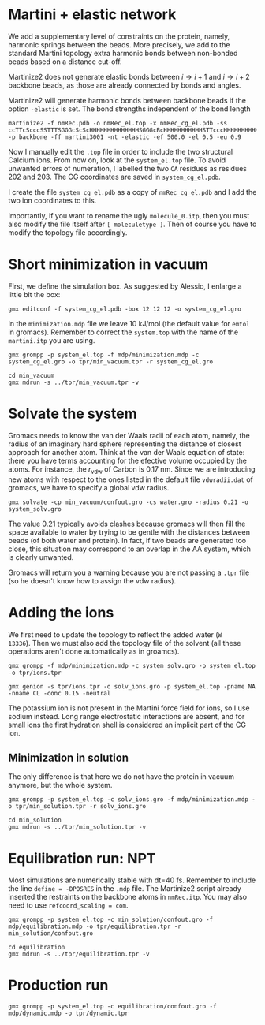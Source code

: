 
# Martini + elastic network 

We add a supplementary level of constraints on the protein, namely, harmonic springs between the beads. More precisely, we add to the standard Martini topology extra harmonic bonds between non-bonded beads based on a distance cut-off. 

Martinize2 does not generate elastic bonds between $i\rightarrow i+1$ and $i\rightarrow i+2$ backbone beads, as those are already connected by bonds and angles.

Martinize2 will generate harmonic bonds between backbone beads if the option `-elastic` is set. The bond strengths independent of the bond length
```
martinize2 -f nmRec.pdb -o nmRec_el.top -x nmRec_cg_el.pdb -ss ccTTcScccSSTTTSGGGcScScHHHHHHHHHHHHHHSGGGcBcHHHHHHHHHHHSTTcccHHHHHHHHHHHcSSSSSSBcHHHHHHHHHHHccSSSSccHHHHHHHHcSScSScBcHHHHHHHHHHHHHHScHHHHHTSSTTccSHHHHHHHHHHHTTccTTccBcHHHHHHHHHHcHHHHHHHcccHHHHHHHHHcccc -p backbone -ff martini3001 -nt -elastic -ef 500.0 -el 0.5 -eu 0.9
```

Now I manually edit the `.top` file in order to include the two structural Calcium ions. From now on, look at the `system_el.top` file. To avoid unwanted errors of numeration, I labelled the two `CA` residues as residues 202 and 203. The CG coordinates are saved in `system_cg_el.pdb`.

I create the file `system_cg_el.pdb` as a copy of `nmRec_cg_el.pdb` and I add the two ion coordinates to this.

Importantly, if you want to rename the ugly `molecule_0.itp`, then you must also modify the file itself after `[ moleculetype ]`. Then of course you have to modify the topology file accordingly. 

# Short minimization in vacuum 
First, we define the simulation box. As suggested by Alessio, I enlarge a little bit the box:
```
gmx editconf -f system_cg_el.pdb -box 12 12 12 -o system_cg_el.gro
```
In the `minimization.mdp` file we leave 10 kJ/mol (the default value for `emtol` in gromacs). Remember to correct the `system.top` with the name of the `martini.itp` you are using. 
```
gmx grompp -p system_el.top -f mdp/minimization.mdp -c system_cg_el.gro -o tpr/min_vacuum.tpr -r system_cg_el.gro
```
```
cd min_vacuum
gmx mdrun -s ../tpr/min_vacuum.tpr -v 
```
# Solvate the system
Gromacs needs to know the van der Waals radii of each atom, namely, the radius of an imaginary hard sphere representing the distance of closest approach for another atom. Think at the van der Waals equation of state: there you have terms accounting for the efective volume occupied by the atoms. For instance, the $r_{\text{vdw}}$ of Carbon is 0.17 nm. Since we are introducing new atoms with respect to the ones listed in the default file `vdwradii.dat` of gromacs, we have to specify a global vdw radius. 
```
gmx solvate -cp min_vacuum/confout.gro -cs water.gro -radius 0.21 -o system_solv.gro
```
The value 0.21 typically avoids clashes because gromacs will then fill the space available to water by trying to be gentle with the distances between beads (of both water and protein). In fact, if two beads are generated too close, this situation may correspond to an overlap in the AA system, which is clearly unwanted.

Gromacs will return you a warning because you are not passing a `.tpr` file (so he doesn't know how to assign the vdw radius).

# Adding the ions
We first need to update the topology to reflect the added water (`W        13336`). Then we must also add the topology file of the solvent (all these operations aren't done automatically as in groamcs).
```
gmx grompp -f mdp/minimization.mdp -c system_solv.gro -p system_el.top -o tpr/ions.tpr
```
```
gmx genion -s tpr/ions.tpr -o solv_ions.gro -p system_el.top -pname NA -nname CL -conc 0.15 -neutral
```
The potassium ion is not present in the Martini force field for ions, so I use sodium instead. Long range electrostatic interactions are absent, and for small ions the first hydration shell is considered an implicit part of the CG ion.

## Minimization in solution
The only difference is that here we do not have the protein in vacuum anymore, but the whole system. 
```
gmx grompp -p system_el.top -c solv_ions.gro -f mdp/minimization.mdp -o tpr/min_solution.tpr -r solv_ions.gro
```
```
cd min_solution
gmx mdrun -s ../tpr/min_solution.tpr -v
```

# Equilibration run: NPT
Most simulations are numerically stable with dt=40 fs. Remember to include the line `define = -DPOSRES` in the `.mdp` file. The Martinize2 script already inserted the restraints on the backbone atoms in `nmRec.itp`. You may also need to use `refcoord_scaling = com`. 
```
gmx grompp -p system_el.top -c min_solution/confout.gro -f mdp/equilibration.mdp -o tpr/equilibration.tpr -r min_solution/confout.gro
```
```
cd equilibration
gmx mdrun -s ../tpr/equilibration.tpr -v
```

# Production run
```
gmx grompp -p system_el.top -c equilibration/confout.gro -f mdp/dynamic.mdp -o tpr/dynamic.tpr 
```



